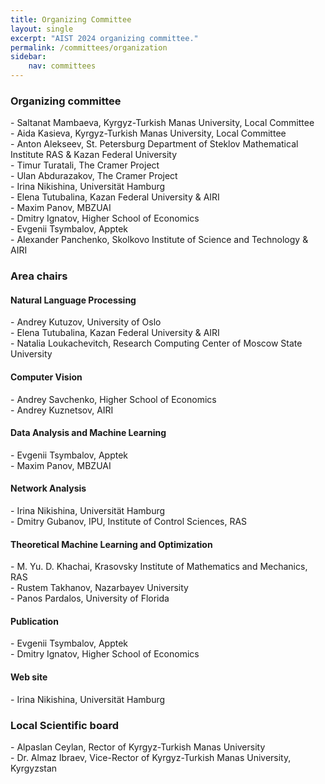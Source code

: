 ```yaml
---
title: Organizing Committee
layout: single
excerpt: "AIST 2024 organizing committee."
permalink: /committees/organization
sidebar: 
    nav: committees 
---
```


<h3>Organizing committee</h3>
<!--Habet Madoyan, American University of Armenia<br/>
Amalya Hambardzumyan, American University of Armenia<br/>-->
- Saltanat Mambaeva, Kyrgyz-Turkish Manas University, Local Committee<br/>
- Aida Kasieva, Kyrgyz-Turkish Manas University, Local Committee<br/>
- Anton Alekseev, St. Petersburg Department of Steklov Mathematical Institute RAS & Kazan Federal University<br/>
- Timur Turatali, The Cramer Project<br/>
- Ulan Abdurazakov, The Cramer Project<br/>
- Irina Nikishina, Universität Hamburg<br/>
- Elena Tutubalina, Kazan Federal University & AIRI<br/>
- Maxim Panov, MBZUAI<br/>
- Dmitry Ignatov, Higher School of Economics<br/>
- Evgenii Tsymbalov, Apptek<br/>
- Alexander Panchenko, Skolkovo Institute of Science and Technology & AIRI<br/>

<h3>Area chairs</h3>

<h4>Natural Language Processing</h4>
- Andrey Kutuzov, University of Oslo<br/>
- Elena Tutubalina, Kazan Federal University & AIRI<br/>
- Natalia Loukachevitch, Research Computing Center of Moscow State University

<h4>Computer Vision</h4>
- Andrey Savchenko, Higher School of Economics<br>
- Andrey Kuznetsov, AIRI<br>

<h4>Data Analysis and Machine Learning</h4>
- Evgenii Tsymbalov, Apptek<br/>
- Maxim Panov, MBZUAI

<h4>Network Analysis</h4>
- Irina Nikishina, Universität Hamburg<br/>
- Dmitry Gubanov, IPU, Institute of Control Sciences, RAS<br/>

<h4>Theoretical Machine Learning and Optimization</h4>
- M. Yu. D. Khachai, Krasovsky Institute of Mathematics and Mechanics, RAS<br/> 
- Rustem Takhanov, Nazarbayev University<br/>  
- Panos Pardalos, University of Florida 

<h4>Publication</h4>
- Evgenii Tsymbalov, Apptek<br/>
- Dmitry Ignatov, Higher School of Economics 

<h4>Web site</h4>
- Irina Nikishina, Universität Hamburg<br>


<h3>Local Scientific board</h3>
- Alpaslan Ceylan, Rector of Kyrgyz-Turkish Manas University<br/>
- Dr. Almaz Ibraev, Vice-Rector of Kyrgyz-Turkish Manas University, Kyrgyzstan

<!--Michael Khachay, Krasovsky Institute of Mathematics and Mechanics<br/>
Panos Pardalos, University of Florida
<h3>Volunteers</h3> 
 -->
